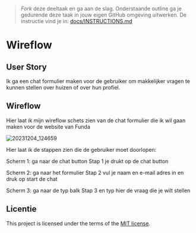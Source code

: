 > _Fork_ deze deeltaak en ga aan de slag. 
Onderstaande outline ga je gedurende deze taak in jouw eigen GitHub omgeving uitwerken. 
De instructie vind je in: [docs/INSTRUCTIONS.md](docs/INSTRUCTIONS.md)


# Wireflow
<!-- Geef je opdracht een titel en schrijf in één zin wat het is -->

## User Story
<!-- Er is een User Story geschreven van de interactie -->

Ik ga een chat formulier maken voor de gebruiker om makkelijker vragen te kunnen stellen over huizen of over hun profiel.


## Wireflow
<!-- Toon de wireflow -->

Hier laat ik mijn wireflow schets zien van de chat formulier die ik wil gaan maken voor de website van Funda

![20231204_124659](https://github.com/Akikosophia/fix-the-flow-wireflow/assets/144008863/78c69829-6de8-488f-a64b-7a6b63809b40)


Hier laat ik de stappen zien die de gebruiker moet doorlopen:

Scherm 1: ga naar de chat button Stap 1 je drukt op de chat button

Scherm 2: ga naar het formulier Stap 2 vul je naam en e-mail adres in en druk op start de chat

Scherm 3: ga naar de typ balk Stap 3 en typ hier de vraag die je wilt stellen


## Licentie

This project is licensed under the terms of the [MIT license](./LICENSE).
